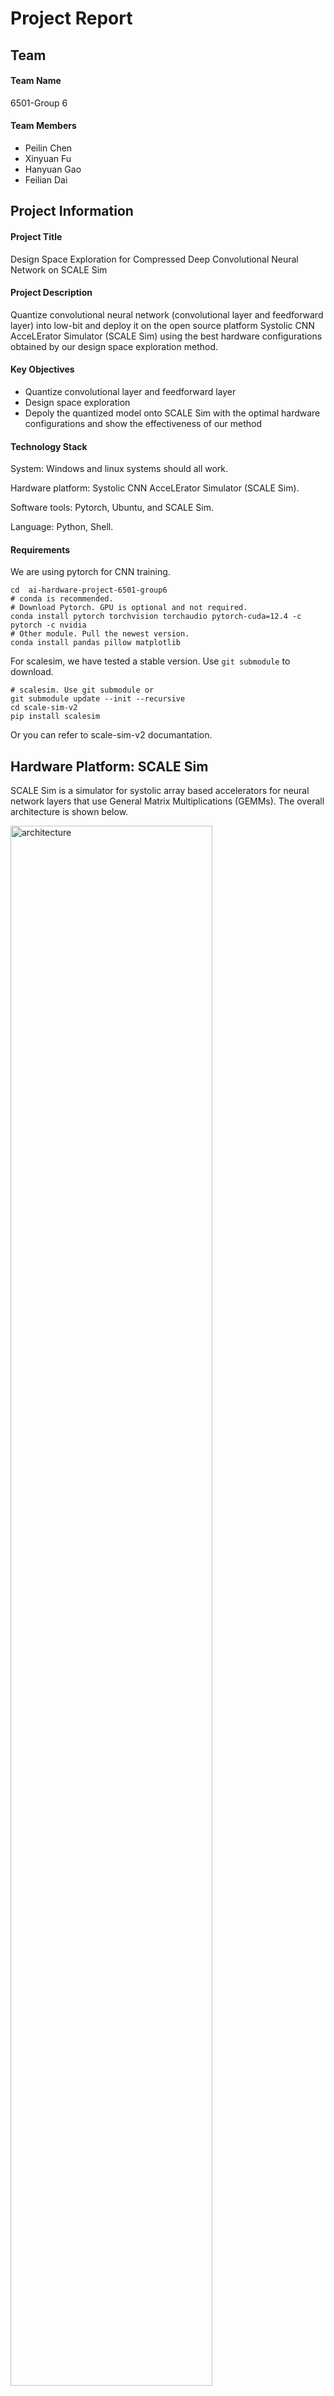 # Project Report

## Team

#### Team Name
6501-Group 6

#### Team Members
- Peilin Chen
- Xinyuan Fu
- Hanyuan Gao
- Feilian Dai

## Project Information

#### Project Title

Design Space Exploration for Compressed Deep Convolutional Neural Network on SCALE Sim

#### Project Description

Quantize convolutional neural network (convolutional layer and feedforward layer) into low-bit and deploy it on the open source 
platform Systolic CNN AcceLErator Simulator (SCALE Sim) using the best hardware configurations obtained by our design 
space exploration method. 

#### Key Objectives

- Quantize convolutional layer and feedforward layer
- Design space exploration
- Depoly the quantized model onto SCALE Sim with the optimal hardware configurations and show the effectiveness of our method

<!-- 
#### Expected Outcomes:
(Describe what you expect to deliver at the end of the project)

Successfully deploy the quantized Convolutional Neural Network on Open source platform SCALE Sim. Given a CNN layer, we conduct design space exploration (DSE) to find the optimal hardware architecture configuration. We will compare the performance under different optimization methods and show the effectiveness of our quantization and DSE mothods. -->


#### Technology Stack

System: Windows and linux systems should all work.

Hardware platform: Systolic CNN AcceLErator Simulator (SCALE Sim).

Software tools: Pytorch, Ubuntu, and SCALE Sim.

Language: Python, Shell.

#### Requirements

We are using pytorch for CNN training.

```shell
cd  ai-hardware-project-6501-group6
# conda is recommended.
# Download Pytorch. GPU is optional and not required.
conda install pytorch torchvision torchaudio pytorch-cuda=12.4 -c pytorch -c nvidia
# Other module. Pull the newest version.
conda install pandas pillow matplotlib
```

For scalesim, we have tested a stable version. Use `git submodule` to download.

```shell
# scalesim. Use git submodule or 
git submodule update --init --recursive
cd scale-sim-v2
pip install scalesim
```

Or you can refer to scale-sim-v2 documantation.

## Hardware Platform: SCALE Sim

SCALE Sim is a simulator for systolic array based accelerators for neural network layers that use General Matrix Multiplications (GEMMs). 
The overall architecture is shown below.

<img src="/figs/scalesim-overview.png" alt="architecture" align="center" width="80%">

SCALE Sim takes two files as input from the users. One is the hardware configuration, including systolic array height and width, input feature map (IFMAP)
SRAM size, filter SRAM size, output feature map (OFMAP) SRAM size, and dataflow. The other is the convolutional neural network topology (workload). SCALE Sim 
generates two types of outputs. One is the cycle-accurate traces for SRAM and DRAM. The other is the metrics like cycle counts, hardware utilization, bandwidth  
requirement, and total data movement, etc.

The SCALE Sim supports the computation of 8-bit GEMM. So we first try to quantize the CNN into 8-bit (activation: 8-bit, weight: 8-bit). Due to the fact that 
it is difficult to achieve the best inference performance for a specific CNN given the fixed hardware, we plan to explore the optimal SCALE Sim hardware 
configuration for different CNNs (that is design space exploration).

## Part1: Software, Quantization

Quantization means reducing the bit-width of the model. For example, using 8 bits integer for the weights and activatons.

The CNNs are robust to data precisions. We will show later that CNNs will maintain high accuarcy with low bit width. 

We select a typical and popular model **LeNet-5** for this part. The application is hand-written digit recognition.

#### Training for LeNet-5 Neural Network

The LeNet-5 structure is shown below.

<img src="/figs/lenet5.jpg" alt="architecture" align="center" width="80%">

LeNet-5 NN has three convolutional layers (C1, C3, and C5), two pooling layers (S2 and S4), and two fully-connected layers (F6 and OUTPUT). 
The LeNet-5 parameter size can be calculated using the formula below:

C1(1*5*5*6+6) + C3(6*5*5*16+16) + C5(5*5*16*120+120) + F6(120*84) + OUTPUT(84*10) = 61,686

We can see that LeNet-5 is pretty small neural network with only 61K trainable parameters. We have finished the LeNet-5 training process. 
Please look at the lenet-5_int8_quant folder in this repository to find the training code. To give a clear instruction, we show the structure of this repo
below.

```
  / lenet-5_int8_quant /
             |--- data/
             |      
             |--- save_model/
             |                 |--- best_model.pth
             |                 |--- last_model.pth
             |                 \--- quant_model.pth
             |
             |--- weight/
             |          |--- *.bias.txt
             |          |--- *.weight.txt
             |          \--- *_scale_zero.txt
             |
             |--- net.py
             |
             |--- net_quant.py
             |
             |--- quant.py
             |
             |--- scale_shift.ipynb
             |           
             |--- test_quant.py
             |
             \--- train.py
```

The description for the subfolder: 

**data**: the training and test data (MNIST dataset) are stored in this folder. 

**save_model**: this folder saves the model during the training process and the quantized model. 

**weight**: we report the quantized (int8) weights and quantization-related parameters (scale factor and zero point) in this folder.

We first define the LeNet-5 neural network structure using Pytorch library in net.py. Then we train the LeNet-5 NN using MNIST dataset in train.py. The training and test batch size are 32 and 1000, respectively. We use the Cross-Entropy Loss function to measure the difference between the predicted probability distribution and the true labels. The optimizer we use is the Stochastic Gradient Descent (SGD). The learning rate and momentum are 0.001 and 0.9, respectively. The total training epoch is 
50. The training result is shown below.

<img src="/figs/train_loss_and_val_loss.jpg" alt="architecture" align="center" width="40%">

<img src="/figs/train_acc_and_val_acc.jpg" alt="architecture" align="center" width="40%">

The first figure depicts the training loss and validation loss during the 50 training epoches. The second figure depicts the training accuracy and validation
accuracy during the 50 training epoches. The best accuracy achieved by our trained LeNet-5 model is 98.56%.

#### Quantization

We use linear asymmetric quantization method to quantize the LeNet-5 NN into 8bit. QuantLinear, QuantConv2d, and QuantAvePool2d functions 
are defined in net_quant.py. The quant.py will utilize the net_quant.py to quantize the trained LeNet-5 NN and save the int8 parameters in *.txt. 
Quantized parameters can be found in the **weight** folder. After finishing the training of LeNet-5, we can run quant.py program to quantize the model into
8bit. Then we can run the test_quant.py program to test the accuracy of quantized model. 

<img src="/figs/test_quant_model.jpg" alt="architecture" align="center" width="40%">

We test the accuracy of the quantized LeNet-5 model using the test MNIST dataset. The testing result is shown above. We can observe that compared to the original LeNet-5 model, the quantized int8 LeNet-5 model achieves no accuracy loss (even higher than the original model in floating point datatype).

## Part2: Hardware, Design Space Exploration

#### Design Space Exploration

Definition: Given a network, optimize the hardware (Systolic Array) configuration (array size, dataflow)

Object: Performance (Cycles, the sim only provides the perf result)

Variable/Design Space: [Array Height, Array Width, Dataflow Type]

<img src="/figs/definition.png" alt="architecture" align="center" width="40%">

#### Overview

<p align="center">
  <img src="/figs/design_space_1.png" alt="dse" width="50%">
</p>

#### AI for AI Hardware

For small design space, we use Brute Force Search to do exploration. 

However, for large design space, the exploration time is huge (in hours or days). Hence, we figure out two ways to improve the speed:

- Searching Method: Genetic Algorithm, Simulated Annealing, etc.
- Fast Estimation (AI For AI Hardware): We apply a proxy estimator with machine learning method (5-layer-MLP). The following graph shows the structure of Proxy Model based on the above original design space:

<p align="center">
  <img src="/figs/design_space_2.png" alt="dse proxy" width="60%">
</p>

#### Design Space Exploration Result

```python
cd dse
python3 test.py
```

- Search (Single Layer Conv, PEs=64) Result

<img src="/figs/exploration_result.png" alt="architecture" align="center" width="40%">

- Time Cost Result: Mins to < 1sec.


#### Dataset for the proxy

Sample from the simulator with random configurations. Details are shown in `proxy/dataset.py`.

```python
cd proxy
python3 dataset.py
```

#### Proxy Model

As we mentioned above, the simulator takes too long to get the optimal result, the situation got worse when we have more design points(500k design points take 150 hours more), thus we need a proxy model to replace the simulator to get the result faster. 

We use an AI model to work as proxy model, regarding the type of AI model we use, we choose MLP with 5 layers. Three reasons on that:
- The task is a high-dimentional space function fitting task rather than classification task;
- MLP is a smooth model and a good fit for searching;
- MLP has a simple structure and we need this characteristic to prevent overfitting;

<img src="/figs/proxy_code.png" alt="architecture" align="center" width="40%">

<img src="/figs/5_FC_Layer_MLP.png" alt="architecture" align="center" width="40%">

Here are 7 input for the model:
- Width of systolic array;
- Hight of systolic array;
- Dataflow type(weight stationary, output stationary, input stationary, this parameter is in one-hot)
- Buffersize of the systolic array;
- M,N,K of the matrix that will do the multiplication;

Only one output which is a number that represent the cycles.

Refer to `proxy\MLP_bench_Nov28-relative.ipynb` for more details.

Below are the results for our model, we trained the model based on the dataset above, and we care about the loss between preficted value with original target value, and the relative loss based on the original target value.

<img src="/figs/Prediction_Loss.png" alt="architecture" align="center" width="40%">
<img src="/figs/Relative_Prediction_Loss.png" alt="architecture" align="center" width="40%">

## Conclusion

The quantization method been proved to be effective, its accuracy keep same performance than pre-quantization, which means the model can work as expected in resource-intensive devices; The quantization also shrinked the storage of the algorithm. 

The design space exploration part implements Brute Force Search with small design space; And for large design space, we provide an AI for AI hardware method (proxy model with MLP) to reduce the exploration time.

The proxy model demonstrated its advantages on fast speed as well as simple structure compare with the simulator, what is more, the relative loss after training shows that this proxy model is an effective proxy.
